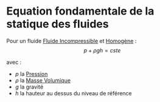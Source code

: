 # Equation fondamentale de la statique des fluides

Pour un fluide [Fluide Incompressible](../Notion/Fluide%20Incompressible.md) et [Homogène](../Notion/Fluide%20Homogène.md) :
$$p+\rho g h=cste$$

avec :
- $p$ la [Pression](../Notion/Pression.md)
- $\rho$ la [Masse Volumique](../Notion/Masse%20Volumique.md)
- $g$ la gravité
- $h$ la hauteur au dessus du niveau de référence 